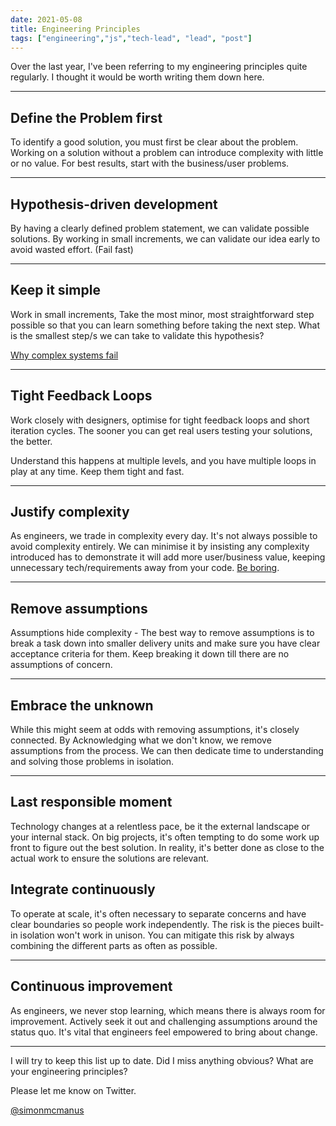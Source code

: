 ```yaml
---
date: 2021-05-08
title: Engineering Principles
tags: ["engineering","js","tech-lead", "lead", "post"]
---
```

   
Over the last year, I've been referring to my engineering principles quite regularly. I thought it would be worth writing them down here. 

*****
## Define the Problem first 

To identify a good solution, you must first be clear about the problem.
Working on a solution without a problem can introduce complexity with little or no value.
For best results, start with the business/user problems. 

*****

## Hypothesis-driven development 

By having a clearly defined problem statement, we can validate possible solutions. By working in small increments, we can validate our idea early to avoid wasted effort. (Fail fast)

*****
## Keep it simple 

Work in small increments, Take the most minor, most straightforward step possible so that you can learn something before taking the next step. What is the smallest step/s we can take to validate this hypothesis?

[Why complex systems fail](https://how.complexsystems.fail)

*****

## Tight Feedback Loops

Work closely with designers, optimise for tight feedback loops and short iteration cycles. The sooner you can get real users testing your solutions, the better. 

Understand this happens at multiple levels, and you have multiple loops in play at any time.  Keep them tight and fast.


*****
## Justify complexity 

As engineers, we trade in complexity every day. It's not always possible to avoid complexity entirely. We can minimise it by insisting any complexity introduced has to demonstrate it will add more user/business value, keeping unnecessary tech/requirements away from your code. [Be boring](https://adamsilver.io/blog/the-boring-front-end-developer/). 

*****

## Remove assumptions 

Assumptions hide complexity - The best way to remove assumptions is to break a task down into smaller delivery units and make sure you have clear acceptance criteria for them. Keep breaking it down till there are no assumptions of concern. 

*****
## Embrace the unknown 
While this might seem at odds with removing assumptions, it's closely connected. By Acknowledging what we don't know, we remove assumptions from the process. We can then dedicate time to understanding and solving those problems in isolation.

*****
## Last responsible moment

Technology changes at a relentless pace,  be it the external landscape or your internal stack.   On big projects, it's often tempting to do some work up front to figure out the best solution.  In reality, it's better done as close to the actual work to ensure the solutions are relevant.



## Integrate continuously 

To operate at scale, it's often necessary to separate concerns and have clear boundaries so people work independently. The risk is the pieces built-in isolation won't work in unison.  You can mitigate this risk by always combining the different parts as often as possible.

*****

## Continuous improvement   

As engineers, we never stop learning, which means there is always room for improvement.  Actively seek it out and challenging assumptions around the status quo. It's vital that engineers feel empowered to bring about change. 

*****

I will try to keep this list up to date. Did I miss anything obvious? What are your engineering principles?

Please let me know on Twitter.

[@simonmcmanus](https://twitter.com/simonmcmanus)


        